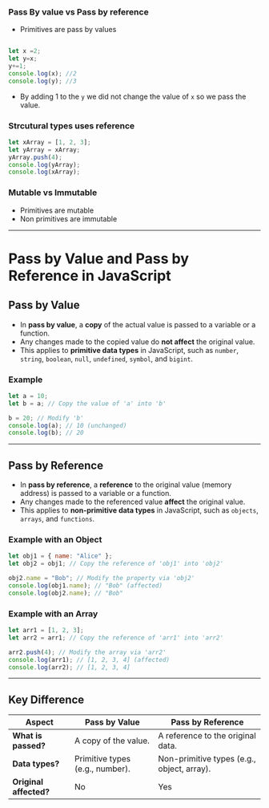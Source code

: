 ### Pass By value vs Pass by reference

- Primitives are pass by values

```js

let x =2;
let y=x;
y+=1;
console.log(x); //2
console.log(y); //3
```

- By adding 1 to the `y` we did not change the value of `x` so we pass the value.


### Strcutural types uses reference

```js
let xArray = [1, 2, 3];
let yArray = xArray;
yArray.push(4);
console.log(yArray);
console.log(xArray);
```

### Mutable vs Immutable

- Primitives are mutable
- Non primitives are immutable



------------

# Pass by Value and Pass by Reference in JavaScript

## **Pass by Value**
- In **pass by value**, a **copy** of the actual value is passed to a variable or a function.
- Any changes made to the copied value do **not affect** the original value.
- This applies to **primitive data types** in JavaScript, such as `number`, `string`, `boolean`, `null`, `undefined`, `symbol`, and `bigint`.

### **Example**
```javascript
let a = 10;
let b = a; // Copy the value of 'a' into 'b'

b = 20; // Modify 'b'
console.log(a); // 10 (unchanged)
console.log(b); // 20
```

---

## **Pass by Reference**
- In **pass by reference**, a **reference** to the original value (memory address) is passed to a variable or a function.
- Any changes made to the referenced value **affect** the original value.
- This applies to **non-primitive data types** in JavaScript, such as `objects`, `arrays`, and `functions`.

### **Example with an Object**
```javascript
let obj1 = { name: "Alice" };
let obj2 = obj1; // Copy the reference of 'obj1' into 'obj2'

obj2.name = "Bob"; // Modify the property via 'obj2'
console.log(obj1.name); // "Bob" (affected)
console.log(obj2.name); // "Bob"
```

### **Example with an Array**
```javascript
let arr1 = [1, 2, 3];
let arr2 = arr1; // Copy the reference of 'arr1' into 'arr2'

arr2.push(4); // Modify the array via 'arr2'
console.log(arr1); // [1, 2, 3, 4] (affected)
console.log(arr2); // [1, 2, 3, 4]
```

---

## **Key Difference**
| **Aspect**           | **Pass by Value**                | **Pass by Reference**            |
|-----------------------|----------------------------------|-----------------------------------|
| **What is passed?**   | A copy of the value.            | A reference to the original data.|
| **Data types?**       | Primitive types (e.g., number). | Non-primitive types (e.g., object, array). |
| **Original affected?**| No                             | Yes                              |
